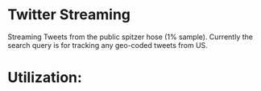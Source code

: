Twitter Streaming
=============
Streaming Tweets from the public spitzer hose (1% sample). Currently the search query is for tracking any geo-coded tweets from US.

Utilization:
=============
